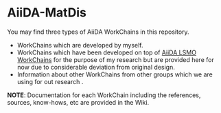 # AiiDA-MatDis

You may find three types of AiiDA WorkChains in this
repository.

* WorkChains which are developed by myself.
* WorkChains which have been developed on top of [AiiDA LSMO WorkChains](https://github.com/danieleongari/aiida-lsmo) for the purpose of my research but are provided here for now due to considerable deviation from
original design.
* Information about other WorkChains from other groups which we are using for out research .

**NOTE**: Documentation for each WorkChain including the references, sources, know-hows, etc are provided in
the Wiki.
